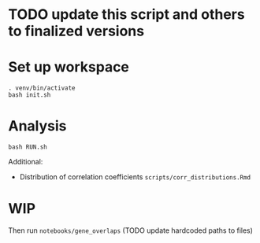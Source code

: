 # TODO update this script and others to finalized versions 

# Set up workspace

```
. venv/bin/activate
bash init.sh
```

# Analysis

```
bash RUN.sh
```

Additional:

+ Distribution of correlation coefficients `scripts/corr_distributions.Rmd`


# WIP

Then run `notebooks/gene_overlaps` (TODO update hardcoded paths to files)
